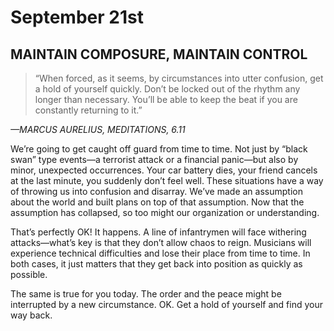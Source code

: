 # September 21st
## MAINTAIN COMPOSURE, MAINTAIN CONTROL

> “When forced, as it seems, by circumstances into utter confusion, get a hold of yourself quickly. Don’t be locked out of the rhythm any longer than necessary. You’ll be able to keep the beat if you are constantly returning to it.”

*—MARCUS AURELIUS, MEDITATIONS, 6.11*

We’re going to get caught off guard from time to time. Not just by “black swan” type events—a terrorist attack or a financial panic—but also by minor, unexpected occurrences. Your car battery dies, your friend cancels at the last minute, you suddenly don’t feel well. These situations have a way of throwing us into confusion and disarray. We’ve made an assumption about the world and built plans on top of that assumption. Now that the assumption has collapsed, so too might our organization or understanding.

That’s perfectly OK! It happens. A line of infantrymen will face withering attacks—what’s key is that they don’t allow chaos to reign. Musicians will experience technical difficulties and lose their place from time to time. In both cases, it just matters that they get back into position as quickly as possible.

The same is true for you today. The order and the peace might be interrupted by a new circumstance. OK. Get a hold of yourself and find your way back.

